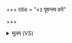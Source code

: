 +++
title = "०३ पूषन्तव व्रते"

+++
<details><summary>मूलम् (VS)</summary>

पूष॒न्तव॑ व्र॒ते व॒यं न रि॑ष्येम क॒दा च॒न। स्तो॒तार॑स्त इ॒ह स्म॑सि ॥
</details>
